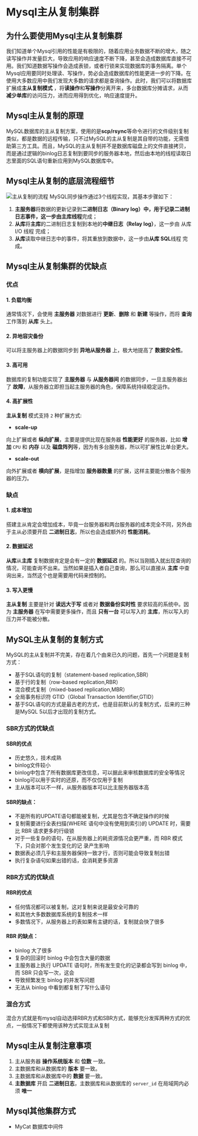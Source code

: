 # Mysql主从复制集群

## 为什么要使用Mysql主从复制集群
我们知道单个Mysql引用的性能是有极限的，随着应用业务数据不断的增大，随之读写操作并发量巨大，导致应用的响应速度不断下降，甚至会造成数据库直接不可用。我们知道数据写操作会造成表锁，或者行锁来实现数据库的事务隔离。单个Mysql应用要同时处理读、写操作，势必会造成数据库的性能更进一步的下降。在使用大多数应用中我们发现大多数的请求都是查询操作。此时，我们可以将数据库扩展成**主从复制模式** ，将**读操作**和**写操作**分离开来，多台数据库分摊请求，从而**减少单库**的访问压力，进而应用得到优化，响应速度提升。
## Mysql主从复制的原理
MySQL数据库的主从复制方案，使用的是**scp/rsync**等命令进行的文件级别复制类似，都是数据的远程传输，只不过MySQL的主从复制是其自带的功能，无需借助第三方工具。而且，MySQL的主从复制并不是数据库磁盘上的文件直接拷贝，而是通过逻辑的binlog日志复制到要同步的服务器本地，然后由本地的线程读取日志里面的SQL语句重新应用到MySQL数据库中。
## Mysql主从复制的底层流程细节
![主从复制的流程](https://user-gold-cdn.xitu.io/2018/7/2/1645b204db420d67?imageslim "主从复制的流程")
MySQL同步操作通过3个线程实现，其基本步骤如下：

1. **主服务器**将数据的更新记录到**二进制日志（Binary log）**中，用于记录二进制日志事件，这一步由**主库线程**完成；
2. **从库**将**主库**的二进制日志复制到本地的**中继日志（Relay log）**，这一步由 从库 I/O 线程 完成；
3. **从库**读取中继日志中的事件，将其重放到数据中，这一步由**从库 SQL**线程 完成。
## Mysql主从复制集群的优缺点
### 优点
#### 1. 负载均衡

通常情况下，会使用 **主服务器** 对数据进行 **更新**、**删除** 和 **新建** 等操作，而将 **查询** 工作落到 **从库** 头上。

#### 2. 异地容灾备份

可以将主服务器上的数据同步到 **异地从服务器** 上，极大地提高了 **数据安全性**。

#### 3. 高可用

数据库的复制功能实现了 **主服务器** 与 **从服务器间** 的数据同步，一旦主服务器出了 **故障**，从服务器立即担当起主服务器的角色，保障系统持续稳定运作。

#### 4. 高扩展性

**主从复制** 模式支持 `2` 种扩展方式:

- **scale-up**

向上扩展或者 **纵向扩展**，主要是提供比现在服务器 **性能更好** 的服务器，比如 **增加** `CPU` 和 **内存** 以及 **磁盘阵列**等，因为有多台服务器，所以可扩展性比单台更大。

- **scale-out**

向外扩展或者 **横向扩展**，是指增加 **服务器数量** 的扩展，这样主要能分散各个服务器的压力。

### 缺点

#### 1. 成本增加

搭建主从肯定会增加成本，毕竟一台服务器和两台服务器的成本完全不同，另外由于主从必须要开启 **二进制日志**，所以也会造成额外的 **性能消耗**。

#### 2. 数据延迟

**从库**从**主库** 复制数据肯定是会有一定的 **数据延迟** 的。所以当刚插入就出现查询的情况，可能查询不出来。当然如果是插入者自己查询，那么可以直接从 **主库** 中查询出来，当然这个也是需要用代码来控制的。

#### 3. 写入更慢

**主从复制** 主要是针对 **读远大于写** 或者对 **数据备份实时性** 要求较高的系统中。因为 **主服务器** 在写中需要更多操作，而且 **只有一台** 可以写入的 **主库**，所以写入的压力并不能被分散。

## MySQL主从复制的复制方式
MySQL的主从复制并不完美，存在着几个由来已久的问题，首先一个问题是复制方式：

* 基于SQL语句的复制（statement-based replication,SBR）
* 基于行的复制（row-based replication,RBR）
* 混合模式复制（mixed-based replication,MBR）
* 全局事务标识符 GTID（Global Transaction Identifier,GTID）
* 基于SQL语句的方式是最古老的方式，也是目前默认的复制方式，后来的三种是MySQL 5以后才出现的复制方式。

### SBR方式的优缺点
#### SBR的优点

* 历史悠久，技术成熟
* binlog文件较小
* binlog中包含了所有数据库更改信息，可以据此来审核数据库的安全等情况
* binlog可以用于实时的还原，而不仅仅用于复制
* 主从版本可以不一样，从服务器版本可以比主服务器版本高

#### SBR的缺点：

* 不是所有的UPDATE语句都能被复制，尤其是包含不确定操作的时候
* 复制需要进行全表扫描(WHERE 语句中没有使用到索引)的 UPDATE 时，需要比 RBR 请求更多的行级锁
* 对于一些复杂的语句，在从服务器上的耗资源情况会更严重，而 RBR 模式下，只会对那个发生变化的记
  录产生影响
* 数据表必须几乎和主服务器保持一致才行，否则可能会导致复制出错
* 执行复杂语句如果出错的话，会消耗更多资源

### RBR方式的优缺点
#### RBR的优点

* 任何情况都可以被复制，这对复制来说是最安全可靠的
* 和其他大多数数据库系统的复制技术一样
* 多数情况下，从服务器上的表如果有主键的话，复制就会快了很多

#### RBR 的缺点：

* binlog 大了很多
* 复杂的回滚时 binlog 中会包含大量的数据
* 主服务器上执行 UPDATE 语句时，所有发生变化的记录都会写到 binlog 中，而 SBR 只会写一次，这会
* 导致频繁发生 binlog 的并发写问题
* 无法从 binlog 中看到都复制了写什么语句

### 混合方式

 混合方式就是有mysql自动选择RBR方式和SBR方式，能够充分发挥两种方式的优点，一般情况下都使用该种方式实现主从复制 

## Mysql主从复制注意事项

1. 主从服务器 **操作系统版本** 和 **位数** 一致。
2. 主数据库和从数据库的 **版本** 要一致。
3. 主数据库和从数据库中的 **数据** 要一致。
4. **主数据库** 开启 **二进制日志**，主数据库和从数据库的 `server_id` 在局域网内必须 **唯一**

## Mysql其他集群方式

[五大常见的MySQL高可用方案]: https://zhuanlan.zhihu.com/p/25960208	"五大常见的MySQL高可用方案"

* MyCat 数据库中间件